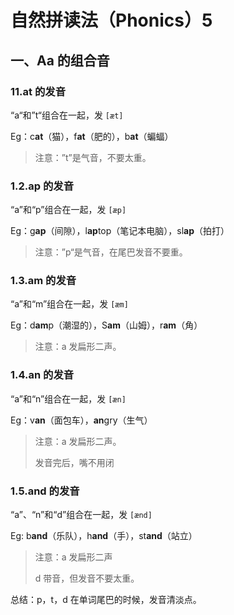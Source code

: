 # 自然拼读法（Phonics）5

## 一、Aa 的组合音

### 11.at 的发音

“a“和”t“组合在一起，发 `[æt]`

Eg：c**at**（猫），f**at**（肥的），b**at**（蝙蝠）

> 注意：”t”是气音，不要太重。

### 1.2.ap 的发音

“a”和“p”组合在一起，发 ``[æp]``

Eg：g**ap**（间隙），l**ap**top（笔记本电脑），sl**ap**（拍打）

> 注意：”p“是气音，在尾巴发音不要重。

### 1.3.am 的发音

“a”和“m”组合在一起，发 ``[æm]``

Eg：d**am**p（潮湿的），S**am**（山姆），r**am**（角）

> 注意：a 发扁形二声。

### 1.4.an 的发音

“a”和“n”组合在一起，发 ``[æn]``

Eg：v**an**（面包车），**an**gry（生气）

> 注意：a 发扁形二声。
>
> 发音完后，嘴不用闭

### 1.5.and 的发音

“a”、“n”和“d”组合在一起，发 ``[ænd]``

Eg: b**and**（乐队），h**and**（手），st**and**（站立）

> 注意：a 发扁形二声
>
> d 带音，但发音不要太重。

总结：p，t，d 在单词尾巴的时候，发音清淡点。

